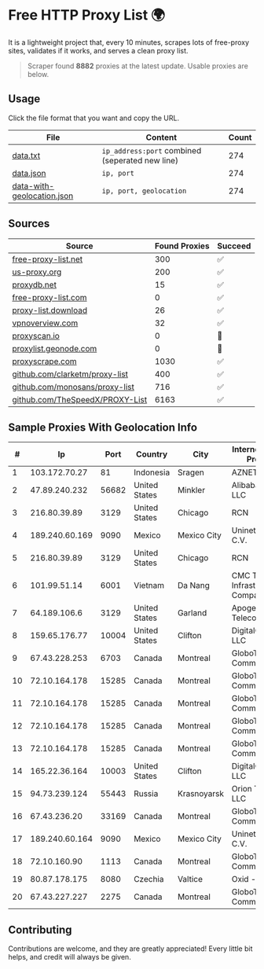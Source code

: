 
# Free HTTP Proxy List 🌍

It is a lightweight project that, every 10 minutes, scrapes lots of free-proxy sites, validates if it works, and serves a clean proxy list.


> Scraper found **8882** proxies at the latest update. Usable proxies are below.

## Usage

Click the file format that you want and copy the URL.


|File|Content|Count|
|----|-------|-----|
|[data.txt](https://raw.githubusercontent.com/themiralay/Proxy-List-World/master/data.txt)|`ip_address:port` combined (seperated new line)|274|
|[data.json](https://raw.githubusercontent.com/themiralay/Proxy-List-World/master/data.json)|`ip, port`|274|
|[data-with-geolocation.json](https://raw.githubusercontent.com/themiralay/Proxy-List-World/master/data-with-geolocation.json)|`ip, port, geolocation`|274|

## Sources

|Source|Found Proxies|Succeed|
|------|-------------|-------|
|[free-proxy-list.net](https://free-proxy-list.net)|300|✅|
|[us-proxy.org](https://www.us-proxy.org)|200|✅|
|[proxydb.net](http://proxydb.net)|15|✅|
|[free-proxy-list.com](https://free-proxy-list.com/?page=&port=&type%5B%5D=http&type%5B%5D=https&up_time=0&search=Search)|0|✅|
|[proxy-list.download](https://www.proxy-list.download/HTTP)|26|✅|
|[vpnoverview.com](https://vpnoverview.com/privacy/anonymous-browsing/free-proxy-servers)|32|✅|
|[proxyscan.io](https://www.proxyscan.io)|0|🚫|
|[proxylist.geonode.com](https://proxylist.geonode.com/api/proxy-list?limit=300&page=1&sort_by=lastChecked&sort_type=desc&protocols=http,https)|0|🚫|
|[proxyscrape.com](https://api.proxyscrape.com/v2/?request=displayproxies&protocol=http&timeout=10000&country=all&ssl=all&anonymity=all)|1030|✅|
|[github.com/clarketm/proxy-list](https://raw.githubusercontent.com/clarketm/proxy-list/master/proxy-list-raw.txt)|400|✅|
|[github.com/monosans/proxy-list](https://raw.githubusercontent.com/monosans/proxy-list/main/proxies/http.txt)|716|✅|
|[github.com/TheSpeedX/PROXY-List](https://raw.githubusercontent.com/TheSpeedX/PROXY-List/master/http.txt)|6163|✅|


## Sample Proxies With Geolocation Info

|#|Ip|Port|Country|City|Internet Service Provider|
|-|--|----|-------|----|-------------------------|
|1|103.172.70.27|81|Indonesia|Sragen|AZNET|
|2|47.89.240.232|56682|United States|Minkler|Alibaba.com LLC|
|3|216.80.39.89|3129|United States|Chicago|RCN|
|4|189.240.60.169|9090|Mexico|Mexico City|Uninet S.A. de C.V.|
|5|216.80.39.89|3129|United States|Chicago|RCN|
|6|101.99.51.14|6001|Vietnam|Da Nang|CMC Telecom Infrastructure Company|
|7|64.189.106.6|3129|United States|Garland|Apogee Telecom Inc.|
|8|159.65.176.77|10004|United States|Clifton|DigitalOcean, LLC|
|9|67.43.228.253|6703|Canada|Montreal|GloboTech Communications|
|10|72.10.164.178|15285|Canada|Montreal|GloboTech Communications|
|11|72.10.164.178|15285|Canada|Montreal|GloboTech Communications|
|12|72.10.164.178|15285|Canada|Montreal|GloboTech Communications|
|13|72.10.164.178|15285|Canada|Montreal|GloboTech Communications|
|14|165.22.36.164|10003|United States|Clifton|DigitalOcean, LLC|
|15|94.73.239.124|55443|Russia|Krasnoyarsk|Orion Telecom LLC|
|16|67.43.236.20|33169|Canada|Montreal|GloboTech Communications|
|17|189.240.60.164|9090|Mexico|Mexico City|Uninet S.A. de C.V.|
|18|72.10.160.90|1113|Canada|Montreal|GloboTech Communications|
|19|80.87.178.175|8080|Czechia|Valtice|Oxid - I|
|20|67.43.227.227|2275|Canada|Montreal|GloboTech Communications|



## Contributing

Contributions are welcome, and they are greatly appreciated! Every
little bit helps, and credit will always be given.

